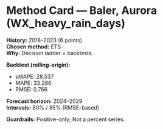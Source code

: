 # Method Card — Baler, Aurora (WX_heavy_rain_days)

**History:** 2018–2023 (6 points)  
**Chosen method:** ETS  
**Why:** Decision ladder + backtests.

**Backtest (rolling-origin):**
- sMAPE: 28.537
- MAPE: 33.286
- RMSE: 0.766

**Forecast horizon:** 2024–2029  
**Intervals:** 80% / 95% (RMSE-based)

**Guardrails:** Positive-only; Not a percent series.
